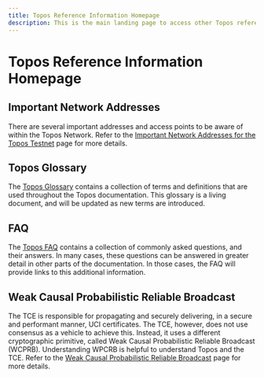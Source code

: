 ```yaml
---
title: Topos Reference Information Homepage
description: This is the main landing page to access other Topos reference information.
---
```


# Topos Reference Information Homepage

## Important Network Addresses

There are several important addresses and access points to be aware of within the Topos Network. Refer to the [Important Network Addresses for the Topos Testnet](/content/topos-reference/network.html) page for more details.

## Topos Glossary

The [Topos Glossary](/content/glossary.html) contains a collection of terms and definitions that are used throughout the Topos documentation. This glossary is a living document, and will be updated as new terms are introduced.

## FAQ

The [Topos FAQ](/content/topos-reference/faq.html) contains a collection of commonly asked questions, and their answers. In many cases, these questions can be answered in greater detail in other parts of the documentation. In those cases, the FAQ will provide links to this additional information.

## Weak Causal Probabilistic Reliable Broadcast

The TCE is responsible for propagating and securely delivering, in a secure and performant manner, UCI certificates. The TCE, however, does not use consensus as a vehicle to achieve this. Instead, it uses a different cryptographic primitive, called Weak Causal Probabilistic Reliable Broadcast (WCPRB). Understanding WPCRB is helpful to understand Topos and the TCE. Refer to the [Weak Causal Probabilistic Reliable Broadcast](/content/topos-reference/wcprb.html) page for more details.